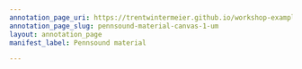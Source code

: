 ```yaml
---
annotation_page_uri: https://trentwintermeier.github.io/workshop-example-pennsound/annotations/pennsound-material-canvas-1-um.json
annotation_page_slug: pennsound-material-canvas-1-um
layout: annotation_page
manifest_label: Pennsound material

---
```

